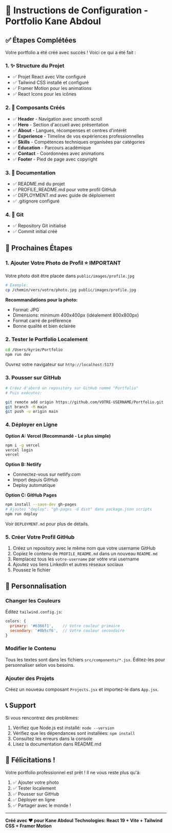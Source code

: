 # 🎯 Instructions de Configuration - Portfolio Kane Abdoul

## ✅ Étapes Complétées

Votre portfolio a été créé avec succès ! Voici ce qui a été fait :

### 1. ✨ Structure du Projet
- ✅ Projet React avec Vite configuré
- ✅ Tailwind CSS installé et configuré
- ✅ Framer Motion pour les animations
- ✅ React Icons pour les icônes

### 2. 📱 Composants Créés
- ✅ **Header** - Navigation avec smooth scroll
- ✅ **Hero** - Section d'accueil avec présentation
- ✅ **About** - Langues, récompenses et centres d'intérêt
- ✅ **Experience** - Timeline de vos expériences professionnelles
- ✅ **Skills** - Compétences techniques organisées par catégories
- ✅ **Education** - Parcours académique
- ✅ **Contact** - Coordonnées avec animations
- ✅ **Footer** - Pied de page avec copyright

### 3. 📝 Documentation
- ✅ README.md du projet
- ✅ PROFILE_README.md pour votre profil GitHub
- ✅ DEPLOYMENT.md avec guide de déploiement
- ✅ .gitignore configuré

### 4. 🔧 Git
- ✅ Repository Git initialisé
- ✅ Commit initial créé

## 🚀 Prochaines Étapes

### 1. Ajouter Votre Photo de Profil ⭐ IMPORTANT

Votre photo doit être placée dans `public/images/profile.jpg`

```bash
# Exemple:
cp /chemin/vers/votre/photo.jpg public/images/profile.jpg
```

**Recommandations pour la photo:**
- Format: JPG
- Dimensions: minimum 400x400px (idéalement 800x800px)
- Format carré de préférence
- Bonne qualité et bien éclairée

### 2. Tester le Portfolio Localement

```bash
cd /Users/kyrie/Portfolio
npm run dev
```

Ouvrez votre navigateur sur `http://localhost:5173`

### 3. Pousser sur GitHub

```bash
# Créez d'abord un repository sur GitHub nommé "Portfolio"
# Puis exécutez:

git remote add origin https://github.com/VOTRE-USERNAME/Portfolio.git
git branch -M main
git push -u origin main
```

### 4. Déployer en Ligne

**Option A: Vercel (Recommandé - Le plus simple)**
```bash
npm i -g vercel
vercel login
vercel
```

**Option B: Netlify**
- Connectez-vous sur netlify.com
- Import depuis GitHub
- Deploy automatique

**Option C: GitHub Pages**
```bash
npm install --save-dev gh-pages
# Ajoutez "deploy": "gh-pages -d dist" dans package.json scripts
npm run deploy
```

Voir `DEPLOYMENT.md` pour plus de détails.

### 5. Créer Votre Profil GitHub

1. Créez un repository avec le même nom que votre username GitHub
2. Copiez le contenu de `PROFILE_README.md` dans un nouveau `README.md`
3. Remplacez tous les `votre-username` par votre vrai username
4. Ajoutez vos liens LinkedIn et autres réseaux sociaux
5. Poussez le fichier

## 🎨 Personnalisation

### Changer les Couleurs

Éditez `tailwind.config.js`:
```javascript
colors: {
  primary: '#6366f1',    // Votre couleur primaire
  secondary: '#8b5cf6',  // Votre couleur secondaire
}
```

### Modifier le Contenu

Tous les textes sont dans les fichiers `src/components/*.jsx`. 
Éditez-les pour personnaliser selon vos besoins.

### Ajouter des Projets

Créez un nouveau composant `Projects.jsx` et importez-le dans `App.jsx`.

## 📞 Support

Si vous rencontrez des problèmes:

1. Vérifiez que Node.js est installé: `node --version`
2. Vérifiez que les dépendances sont installées: `npm install`
3. Consultez les erreurs dans la console
4. Lisez la documentation dans README.md

## 🎉 Félicitations !

Votre portfolio professionnel est prêt ! Il ne vous reste plus qu'à:
1. ✅ Ajouter votre photo
2. ✅ Tester localement
3. ✅ Pousser sur GitHub
4. ✅ Déployer en ligne
5. ✅ Partager avec le monde !

---

**Créé avec ❤️ pour Kane Abdoul**
**Technologies: React 19 + Vite + Tailwind CSS + Framer Motion**

